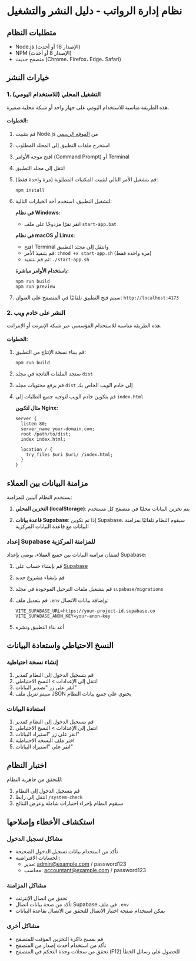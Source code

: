 # نظام إدارة الرواتب - دليل النشر والتشغيل

## متطلبات النظام

- Node.js (الإصدار 16 أو أحدث)
- NPM (الإصدار 8 أو أحدث)
- متصفح حديث (Chrome، Firefox، Edge، Safari)

## خيارات النشر

### 1. التشغيل المحلي (للاستخدام اليومي)

هذه الطريقة مناسبة للاستخدام اليومي على جهاز واحد أو شبكة محلية صغيرة.

#### الخطوات:

1. قم بتثبيت Node.js من [الموقع الرسمي](https://nodejs.org/)
2. استخرج ملفات التطبيق إلى المجلد المطلوب
3. افتح موجه الأوامر (Command Prompt) أو Terminal
4. انتقل إلى مجلد التطبيق
5. قم بتشغيل الأمر التالي لتثبيت المكتبات المطلوبة (مرة واحدة فقط):
   ```
   npm install
   ```
6. لتشغيل التطبيق، استخدم أحد الخيارات التالية:

   **في نظام Windows:**
   - انقر نقرًا مزدوجًا على ملف `start-app.bat`
   
   **في نظام macOS أو Linux:**
   - افتح Terminal وانتقل إلى مجلد التطبيق
   - قم بتنفيذ الأمر: `chmod +x start-app.sh` (مرة واحدة فقط)
   - ثم قم بتنفيذ: `./start-app.sh`

   **باستخدام الأوامر مباشرة:**
   ```
   npm run build
   npm run preview
   ```

7. سيتم فتح التطبيق تلقائيًا في المتصفح على العنوان: `http://localhost:4173`

### 2. النشر على خادم ويب

هذه الطريقة مناسبة للاستخدام المؤسسي عبر شبكة الإنترنت أو الإنترانت.

#### الخطوات:

1. قم ببناء نسخة الإنتاج من التطبيق:
   ```
   npm run build
   ```

2. ستجد الملفات الناتجة في مجلد `dist`

3. قم برفع محتويات مجلد `dist` إلى خادم الويب الخاص بك

4. قم بتكوين خادم الويب لتوجيه جميع الطلبات إلى `index.html`

   **مثال لتكوين Nginx:**
   ```nginx
   server {
     listen 80;
     server_name your-domain.com;
     root /path/to/dist;
     index index.html;
     
     location / {
       try_files $uri $uri/ /index.html;
     }
   }
   ```

## مزامنة البيانات بين العملاء

يستخدم النظام آليتين للمزامنة:

1. **التخزين المحلي (localStorage)**: يتم تخزين البيانات محليًا في متصفح كل مستخدم

2. **قاعدة بيانات Supabase**: إذا تم تكوين Supabase، سيقوم النظام تلقائيًا بمزامنة البيانات مع قاعدة البيانات المركزية

### إعداد Supabase للمزامنة المركزية

لضمان مزامنة البيانات بين جميع العملاء، يوصى بإعداد Supabase:

1. قم بإنشاء حساب على [Supabase](https://supabase.com/)
2. قم بإنشاء مشروع جديد
3. قم بتشغيل ملفات الترحيل الموجودة في مجلد `supabase/migrations`
4. قم بتعديل ملف `.env` وإضافة بيانات الاتصال:

   ```
   VITE_SUPABASE_URL=https://your-project-id.supabase.co
   VITE_SUPABASE_ANON_KEY=your-anon-key
   ```

5. أعد بناء التطبيق ونشره

## النسخ الاحتياطي واستعادة البيانات

### إنشاء نسخة احتياطية

1. قم بتسجيل الدخول إلى النظام كمدير
2. انتقل إلى الإعدادات > النسخ الاحتياطي
3. انقر على زر "تصدير البيانات"
4. سيتم تنزيل ملف JSON يحتوي على جميع بيانات النظام

### استعادة البيانات

1. قم بتسجيل الدخول إلى النظام كمدير
2. انتقل إلى الإعدادات > النسخ الاحتياطي
3. انقر على زر "استيراد البيانات"
4. اختر ملف النسخة الاحتياطية
5. انقر على "استيراد البيانات"

## اختبار النظام

للتحقق من جاهزية النظام:

1. قم بتسجيل الدخول إلى النظام
2. انتقل إلى رابط `/system-check`
3. سيقوم النظام بإجراء اختبارات شاملة وعرض النتائج

## استكشاف الأخطاء وإصلاحها

### مشاكل تسجيل الدخول

- تأكد من استخدام بيانات تسجيل الدخول الصحيحة
- الحسابات الافتراضية:
  - مدير: admin@example.com / password123
  - محاسب: accountant@example.com / password123

### مشاكل المزامنة

- تحقق من اتصال الإنترنت
- تأكد من صحة بيانات اتصال Supabase في ملف `.env`
- يمكن استخدام صفحة اختبار الاتصال للتحقق من الاتصال بقاعدة البيانات

### مشاكل أخرى

- قم بمسح ذاكرة التخزين المؤقت للمتصفح
- تأكد من استخدام أحدث إصدار من المتصفح
- تحقق من سجلات وحدة التحكم في المتصفح (F12) للحصول على رسائل الخطأ
